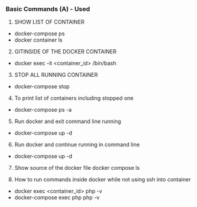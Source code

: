 
### Basic Commands (A) - Used
1. SHOW LIST OF CONTAINER 
- docker-compose ps
- docker container ls

2. GITINSIDE OF THE DOCKER CONTAINER
- docker exec -it <container_id> /bin/bash
 
3. STOP ALL RUNNING CONTAINER
- docker-compose stop

4. To print list of containers including stopped one
- docker-compose ps -a

5. Run docker and exit command line running
- docker-compose up -d

6. Run docker and continue running in command line
- docker-compose up -d

7. Show source of the docker file 
docker compose ls

8. How to run commands inside docker while not using ssh into container
- docker exec <container_id> php -v
- docker-compose exec php php -v